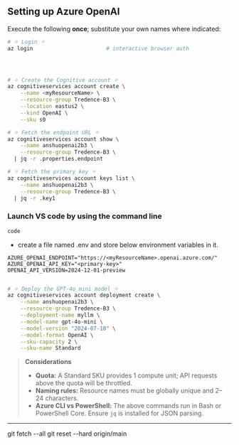 ## Setting up Azure OpenAI

Execute the following **once**; substitute your own names where indicated:

```bash
# ✧ Login ✧
az login                       # interactive browser auth




# ✧ Create the Cognitive account ✧
az cognitiveservices account create \
    --name <myResourceName> \
    --resource-group Tredence-B3 \
    --location eastus2 \
    --kind OpenAI \
    --sku s0

# ✧ Fetch the endpoint URL ✧
az cognitiveservices account show \
    --name anshuopenai2b3 \
    --resource-group Tredence-B3 \
  | jq -r .properties.endpoint

# ✧ Fetch the primary key ✧
az cognitiveservices account keys list \
    --name anshuopenai2b3 \
    --resource-group Tredence-B3 \
  | jq -r .key1

```


### Launch VS code by using the command line
```bash
code
```

- create a file named .env and store below environment variables in it.

```
AZURE_OPENAI_ENDPOINT="https://<myResourceName>.openai.azure.com/"
AZURE_OPENAI_API_KEY="<primary‑key>"
OPENAI_API_VERSION=2024-12-01-preview
```


```bash

# ✧ Deploy the GPT‑4o mini model ✧
az cognitiveservices account deployment create \
    --name anshuopenai2b3 \
    --resource-group Tredence-B3 \
    --deployment-name myllm \
    --model-name gpt-4o-mini \
    --model-version "2024-07-18" \
    --model-format OpenAI \
    --sku-capacity 2 \
    --sku-name Standard
```

> **Considerations**
>
> * **Quota:** A Standard SKU provides 1 compute unit; API requests above the quota will be throttled.
> * **Naming rules:** Resource names must be globally unique and 2–24 characters.
> * **Azure CLI vs PowerShell:** The above commands run in Bash or PowerShell Core. Ensure `jq` is installed for JSON parsing.

---

git fetch --all
git reset --hard origin/main